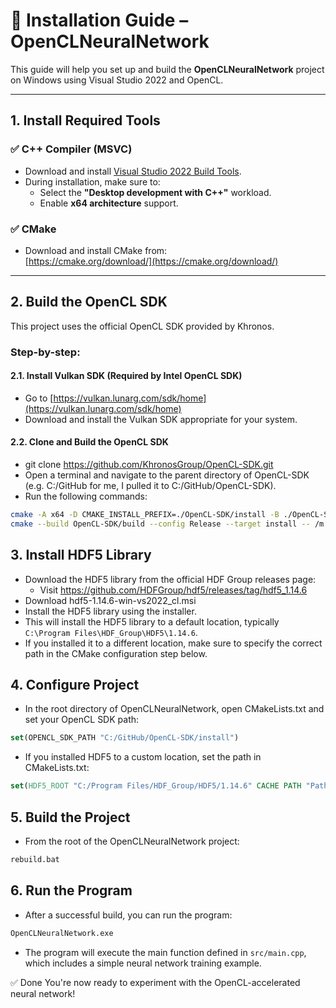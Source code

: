 # 🔧 Installation Guide – OpenCLNeuralNetwork

This guide will help you set up and build the **OpenCLNeuralNetwork** project on Windows using Visual Studio 2022 and OpenCL.

---

## 1. Install Required Tools

### ✅ C++ Compiler (MSVC)
- Download and install [Visual Studio 2022 Build Tools](https://visualstudio.microsoft.com/visual-cpp-build-tools/).
- During installation, make sure to:
  - Select the **"Desktop development with C++"** workload.
  - Enable **x64 architecture** support.

### ✅ CMake
- Download and install CMake from:  
  [https://cmake.org/download/](https://cmake.org/download/)

---

## 2. Build the OpenCL SDK

This project uses the official OpenCL SDK provided by Khronos.

### Step-by-step:

#### 2.1. Install Vulkan SDK (Required by Intel OpenCL SDK)
- Go to [https://vulkan.lunarg.com/sdk/home](https://vulkan.lunarg.com/sdk/home)
- Download and install the Vulkan SDK appropriate for your system.

#### 2.2. Clone and Build the OpenCL SDK
- git clone https://github.com/KhronosGroup/OpenCL-SDK.git
- Open a terminal and navigate to the parent directory of OpenCL-SDK (e.g. C:/GitHub for me, I pulled it to C:/GitHub/OpenCL-SDK).
- Run the following commands:
```bash
cmake -A x64 -D CMAKE_INSTALL_PREFIX=./OpenCL-SDK/install -B ./OpenCL-SDK/build -S ./OpenCL-SDK
cmake --build OpenCL-SDK/build --config Release --target install -- /m /v:minimal
```


## 3. Install HDF5 Library
- Download the HDF5 library from the official HDF Group releases page:
  - Visit https://github.com/HDFGroup/hdf5/releases/tag/hdf5_1.14.6
- Download hdf5-1.14.6-win-vs2022_cl.msi
- Install the HDF5 library using the installer.
- This will install the HDF5 library to a default location, typically `C:\Program Files\HDF_Group\HDF5\1.14.6`.
- If you installed it to a different location, make sure to specify the correct path in the CMake configuration step below.

## 4. Configure Project

- In the root directory of OpenCLNeuralNetwork, open CMakeLists.txt and set your OpenCL SDK path:
```cmake
set(OPENCL_SDK_PATH "C:/GitHub/OpenCL-SDK/install")
```

- If you installed HDF5 to a custom location, set the path in CMakeLists.txt:
```cmake
set(HDF5_ROOT "C:/Program Files/HDF_Group/HDF5/1.14.6" CACHE PATH "Path to HDF5 installation directory")
```


## 5. Build the Project
- From the root of the OpenCLNeuralNetwork project:
```bash
rebuild.bat
```

## 6. Run the Program
- After a successful build, you can run the program:
```bash
OpenCLNeuralNetwork.exe
```
- The program will execute the main function defined in `src/main.cpp`, which includes a simple neural network training example.

✅ Done
You're now ready to experiment with the OpenCL-accelerated neural network!





